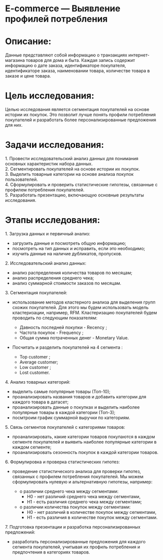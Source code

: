 # E-commerce — Выявление профилей потребления

# Описание:  
Данные представляют собой информацию о транзакциях интернет-магазина товаров для дома и быта. Каждая запись содержит информацию о дате заказа, идентификаторе покупателя, идентификаторе заказа, наименовании товара, количестве товара в заказе и цене товара.

# Цель исследования:

Целью исследования является сегментация покупателей на основе истории их покупок. Это позволит лучше понять профили потребления покупателей и разработать более персонализированные предложения для них.

# Задачи исследования:  
1\. Провести исследовательский анализ данных для понимания основных характеристик набора данных.  
2\. Сегментировать покупателей на основе истории их покупок.  
3\. Выделить товарные категории на основе анализа покупок пользователей.  
4\. Сформулировать и проверить статистические гипотезы, связанные с профилем потребления покупателей.  
5\. Разработать презентацию, включающую основные результаты исследования.

# Этапы исследования:

1\. Загрузка данных и первичный анализ:

   - загрузить данные и посмотреть общую информацию;  
   - посмотреть на тип данных и исправить, если это необходимо;  
   - изучить данные на наличие дубликатов, пропусков.  
     
     
2\. Исследовательский анализ данных: 

   - анализ распределения количества товаров по месяцам;  
   - анализ распределения среднего чека;  
   - анализ суммарной стоимости заказов по месяцам.  
     
     
3\. Сегментация покупателей:   
     
   - использование методов кластерного анализа для выделения групп схожих покупателей. Для этого мы будем использовать модель кластеризации, например, RFM. Кластеризацию покупателей будем проводить по следующим показателям:  
     
     
        
      -  Давность последней покупки \- Recency ;  
      -  Частота покупок \- Frequency ;  
      -  Общая сумма потраченных денег \- Monetary Value.  
        
   - Посчитать и разделить покупателей на 4 сегмента :  
     
      - Top customer ;  
      - Average customer;  
      - Low customer ;  
      - Lost customer.  
     
     
4\. Анализ товарных категорий: 

   - выделить самые популярные товары (Топ-10);  
   - проанализировать названия товаров и добавить категории для каждого товара в датасет;  
   - проанализировать данные о покупках и выделить наиболее популярные товары в каждой категории (Топ-3);  
   - посмтроим график суммарной выручки по категориям.  
     
     
5\. Связь сегментов покупателей с категориями товаров: 

   - проанализировать, какие категории товаров покупаются в каждом сегменте покупателей и выявить наиболее популярные категории в каждом сегменте;  
   - проанализировать сезонность покупок в каждой категории товаров.  
     
     
6\. Формулировка и проверка статистических гипотез:

   - проведение статистического анализа для проверки гипотез, связанных с профилем потребления покупателей. Мы можем сформулировать нулевую и альтернативную гипотезы, например:  
     
     - о различии среднего чека между сегментами:  
       - H0 - нет различий среднего чека между сегментами,  
       - H1 - есть различия среднего чека между сегментами;  
     - о различии количества покупок между сегментами:  
       - H0 - нет различий в количестве покупок между сегментами,  
       - H1 - есть различия в количестве покупок между сегментами.


7\. Подготовка презентации и разработка персонализированных предложений:

   - разработать персонализированные предложения для каждого сегмента покупателей, учитывая их профиль потребления и предпочтения в категориях товаров. 


